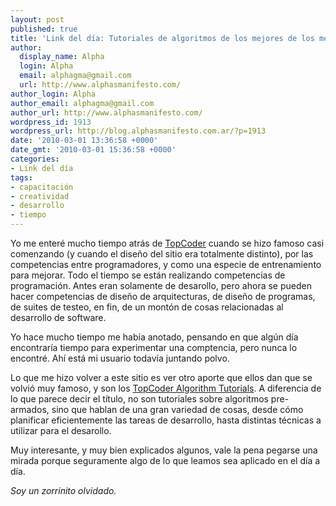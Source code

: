 ```yaml
---
layout: post
published: true
title: 'Link del día: Tutoriales de algoritmos de los mejores de los mejores'
author:
  display_name: Alpha
  login: Alpha
  email: alphagma@gmail.com
  url: http://www.alphasmanifesto.com/
author_login: Alpha
author_email: alphagma@gmail.com
author_url: http://www.alphasmanifesto.com/
wordpress_id: 1913
wordpress_url: http://blog.alphasmanifesto.com.ar/?p=1913
date: '2010-03-01 13:36:58 +0000'
date_gmt: '2010-03-01 15:36:58 +0000'
categories:
- Link del día
tags:
- capacitación
- creatividad
- desarrollo
- tiempo
---
```


Yo me enteré mucho tiempo atrás de [TopCoder](http://www.topcoder.com/) cuando se hizo famoso casi comenzando (y cuando el diseño del sitio era totalmente distinto), por las competencias entre programadores, y como una especie de entrenamiento para mejorar. Todo el tiempo se están realizando competencias de programación. Antes eran solamente de desarollo, pero ahora se pueden hacer competencias de diseño de arquitecturas, de diseño de programas, de suites de testeo, en fin, de un montón de cosas relacionadas al desarrollo de software.

Yo hace mucho tiempo me había anotado, pensando en que algún día encontraría tiempo para experimentar una comptencia, pero nunca lo encontré. Ahí está mi usuario todavía juntando polvo.

Lo que me hizo volver a este sitio es ver otro aporte que ellos dan que se volvió muy famoso, y son los [TopCoder Algorithm Tutorials](http://www.topcoder.com/tc?d1=tutorials&amp;d2=alg_index&amp;module=Static). A diferencia de lo que parece decir el título, no son tutoriales sobre algoritmos pre-armados, sino que hablan de una gran variedad de cosas, desde cómo planificar eficientemente las tareas de desarrollo, hasta distintas técnicas a utilizar para el desarollo.

Muy interesante, y muy bien explicados algunos, vale la pena pegarse una mirada porque seguramente algo de lo que leamos sea aplicado en el día a día.

_Soy un zorrinito olvidado._
